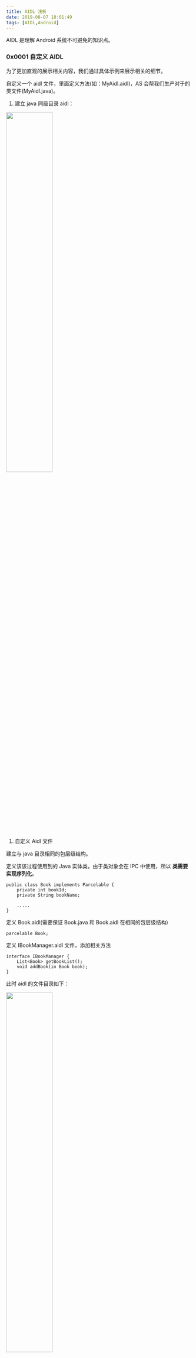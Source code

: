 ```yaml
---
title: AIDL 浅析
date: 2019-08-07 18:01:49
tags: [AIDL,Android]
---
```


AIDL 是理解 Android 系统不可避免的知识点。

### 0x0001 自定义 AIDL

为了更加直观的展示相关内容，我们通过具体示例来展示相关的细节。

自定义一个 aidl 文件，里面定义方法(如：MyAidl.aidl)，AS 会帮我们生产对于的类文件(MyAidl.java)。

<!-- more -->

1. 建立 java 同级目录 aidl：


<img src="/../images/2019_08_06_01.png" width="50%" height = "50%">

1. 自定义 Aidl 文件

建立与 java 目录相同的包层级结构。


定义该该过程使用到的 Java 实体类，由于类对象会在 IPC 中使用，所以 **类需要实现序列化**。

```
public class Book implements Parcelable {
    private int bookId;
    private String bookName;

    .....
}
```

定义 Book.aidl(需要保证 Book.java 和 Book.aidl 在相同的包层级结构)
```
parcelable Book;
```

定义 IBookManager.aidl 文件，添加相关方法

```
interface IBookManager {
    List<Book> getBookList();
    void addBook(in Book book);
}
```

此时 aidl 的文件目录如下：

<img src="/../images/2019_08_06_02.png" width="50%" height = "50%">

3. AS build 目录下生成对应的 Java 文件

此处不会生成 Book.aidl 的 Java 文件，因为已经有 Book 类。


<img src="/../images/2019_08_06_03.png" width="50%" height = "50%">


将 build 文件中的 IBookManager.java 拷贝出来,新建 IBookManager2.java，源码如下:[IBookManager.java](https://github.com/leeGYPlus/AidlDemo/blob/master/app/src/main/java/com/mk/aidldemo/server/IBookManager2.java)


IBookManager 的内部层级结构：
```
public interface IBookManager extends android.os.IInterface {

    ......
    ......

    public static abstract class Stub extends android.os.Binder implements com.mk.aidldemo.IBookManager {
        
        ......
        ......

        private static class Proxy implements com.mk.aidldemo.IBookManager {
            ......
            ......
        }
    }
}

```

IBookManager 的成员方法如下：

<img src="/../images/2019_08_08_01.png" width="50%" height = "50%">


### 0X0002 流程分析

为什么不生成 3 个文件(一个接口、两个类)，而是放在了一个文件中，这是因为当多个 AIDL 类时， Stub 和  Proxy 就会重名或者多个类会显得比较繁杂，而把它们放在各自的 AIDL 类中，就会比较容易区分。

下面分析如何进行跨进程通信。


起决定性作用的是 Stub 的 asInterface 方法和 onTranscact 方法，首先通过一个示意图大致了解其过程。

<img src="/../images/2019_08_08_02.png" width="80%" height = "80%">

1. 对于 Client 端，作为 AIDL 的使用端，调用相关方法：



```
IBookManager.asInterface(IBinder 对象).addBook(Book(countId, "Book $countId"))
```

> 这个 Binder 对象就是在 bindService 时 Service 中的 onBinder 方法返回的 IBinder 对象。
> ```
>  override fun onBind(intent: Intent?): IBinder? {
>      return mBinder
>  }
> ```

该方法用于将服务端的 Binder 对象转换成客户端所需的 AIDL 接口类型的对象，这种转换过程是区分进程的，如果客户端和服务端位于同一进程，那么此方法返回的就是服务端的 Stub 对象本身，否则返回的是系统封装后的 Stub.Proxy 。



asInterface 方法主要是判断参数，也就是 IBinder 对象，**是和与自己同处一个进程**：

* 是，则直接转换、直接使用，则接下来的操作与 Binder 跨进程无关。
* 否，则会把这个 IBinder 对象包装成一个 Proxy 对象，这时调用的 Stub 的方法，间接调用 Proxy 的相应方法。


此处为两者位于不同进程。

```
public static IBookManager2 asInterface(android.os.IBinder obj) {
    if ((obj == null)) {
        return null;
    }
    android.os.IInterface iin = obj.queryLocalInterface(DESCRIPTOR);
    if (((iin != null) && (iin instanceof IBookManager2))) {
        return ((IBookManager2) iin);
    }
    return new Stub.Proxy(obj);
}
```

2. 在 Proxy 中调用相关的方法，会使用 Pracelable 数据来准备数据，把函数名、函数的参数都写入 _data,使用 _reply 来接收函数的返回值，使用 Binder 的 transact 方法，把数据传给 Binder 的 Server 端。

```
public void addBook(com.mk.aidldemo.Book book) throws android.os.RemoteException {
    android.os.Parcel _data = android.os.Parcel.obtain();
    android.os.Parcel _reply = android.os.Parcel.obtain();
    try {
        _data.writeInterfaceToken(DESCRIPTOR);
        if ((book != null)) {
            _data.writeInt(1);
            book.writeToParcel(_data, 0);
        } else {
            _data.writeInt(0);
        }
        Log.e("process proxy add", ProcessUtils.getCurrentProcessName());
        // mRemote 对象为构建 Proxy 对象时传入
        mRemote.transact(Stub.TRANSACTION_addBook, _data, _reply, 0);
        _reply.readException();
    } finally {
        _reply.recycle();
        _data.recycle();
    }
}
```


3. Server 端通过 onTransact 方法来接收 Client 传过来的数据(包括函数名称、函数的参数、函数的标识)，找到指定的函数，就相应的数据传入，得到结果并将结果写回。

```
/*
* 运行在 Binder 线程池
*/
@Override
public boolean onTransact(int code, android.os.Parcel data, android.os.Parcel reply, int flags) throws android.os.RemoteExcepti
    String descriptor = DESCRIPTOR;
    switch (code) {
        case INTERFACE_TRANSACTION: {
            reply.writeString(descriptor);
            return true;
        }
        case TRANSACTION_getBookList: {
            data.enforceInterface(descriptor);
            // 此处的 getBookList 为 Server 端中 Binder 对象中的 getBookList
            java.util.List<com.mk.aidldemo.Book> _result = this.getBookList();
            reply.writeNoException();
            Log.e("process onTransact list", ProcessUtils.getCurrentProcessName());
            reply.writeTypedList(_result);
            return true;
        }
        case TRANSACTION_addBook: {
            data.enforceInterface(descriptor);
            com.mk.aidldemo.Book _arg0;
            if ((0 != data.readInt())) {
                _arg0 = com.mk.aidldemo.Book.CREATOR.createFromParcel(data);
            } else {
                _arg0 = null;
            }
            // Service 中 onBinder 方法中返回的 Binder 对象值。
            this.addBook(_arg0);
            Log.e("process onTransact add", ProcessUtils.getCurrentProcessName());
            reply.writeNoException();
            return true;
        }
        default: {
            return super.onTransact(code, data, reply, flags);
        }
    }
}
```


### 0x0003 具体分析

针对 Binder 跨进程通信机制，在每次通信过程中都需要有 Binder Client 端和 Binder Server 端。

在上面例子中应用程序进程(`com.mk.aidldemo`)为 Binder Client 端，用来发起请求，而新进程(`com.mk.aidldemo:remote`)为 Binder Server 端，用以处理请求。


在上文的流程图中，可以看到  Stub 为相应的 Binder Server 端，即为 Service 所在的进程中，我们通过加入 Log 日志，查看相应的操作执行哪个进程。


具体 Log 打点查看源码: [GitHub 源码](https://github.com/leeGYPlus/AidlDemo/blob/master/app/src/main/java/com/mk/aidldemo/MainActivity.kt)

```
E/process binderService: com.mk.aidldemo
E/process add: com.mk.aidldemo
E/process proxy add: com.mk.aidldemo
E/process add: com.mk.aidldemo
E/process proxy add: com.mk.aidldemo

E/process service addBook: com.mk.aidldemo:remote
E/process onTransact add: com.mk.aidldemo:remote
```


可以看到在进程 `com.mk.aidldemo:remote` 中执行的操作有：onTransact 和 Server 中实例化 Binder 中的方法，即为 Binder Server 端，其他均处于 Binder Client 端。


这其中的关键方法有 mRemote.transact  和 onTransact。


**onTransact**

这个方法运行在 **服务端中的 Binder线程池** 中，当客户端发起跨进程请求时，远程请求会通过 `系统底层封装` 后交由此方法来处理。该方法的原型为`publicBooleanonTransact(int code,android.os.Parcel data,android.os.Parcel reply,int flags)`。服务端通过 code 可以确定客户端所请求的目标方法是什么，接着从 data 中取出目标方法所需的参数（如果目标方法有参数的话），然后执行目标方法。当目标方法执行完毕后，就向 reply 中写入返回值（如果目标方法有返回值的话）。

onTransact 方法的执行过程就是这样的。需要注意的是，如果此方法返回 false，那么客户端的请求会失败，因此我们可以利用这个特性来做权限验证，毕竟我们也不希望随便一个进程都能远程调用我们的服务。

**transact**

`Proxy#getBookList、Proxy#addBook` 这个方法运行在 **客户端**，当客户端远程调用此方法时，它的内部实现是这样的：首先创建该方法所需要的输入型 Parcel 对象_data、输出型Parcel对象 _reply 和返回值对象 List；然后把该方法的参数信息写入 _data 中（如果有参数的话）；**接着调用 transact 方法来发起 RPC（远程过程调用）请求，同时当前线程挂起**； 然后 **服务端的onTransact 方法会被调用**，直到 RPC 过程返回后，当前线程继续执行，并从 _reply 中取出 RPC 过程的返回结果；最后返回 _reply 中的数据。


这两个方法都为 Binder 的方法，至于底层是如何实现 RPC 实现了，需学习相关细节，期待。


----

知识链接：

[Android 插件化开发指南](http://product.dangdang.com/25325752.html)

[Android 开发艺术探索](http://product.dangdang.com/23766472.html)